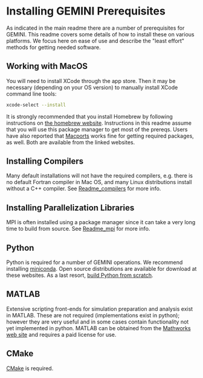 # Installing GEMINI Prerequisites

As indicated in the main readme there are a number of prerequisites for GEMINI.  This readme covers some details of how to install these on various platforms.  We focus here on ease of use and describe the "least effort" methods for getting needed software.

## Working with MacOS

You will need to install XCode through the app store.
Then it may be necessary (depending on your OS version) to manually install XCode command line tools:

```sh
xcode-select --install
```

It is strongly recommended that you install Homebrew by following instructions on [the homebrew website](https://brew.sh).
Instructions in this readme assume that you will use this package manager to get most of the prereqs.  Users have also reported that [Macports](https://www.macports.org) works fine for getting required packages, as well.  Both are available from the linked websites.

## Installing Compilers

Many default installations will not have the required compilers, e.g. there is no default Fortran compiler in Mac OS, and many Linux distributions install without a C++ compiler.
See [Readme_compilers](./Readme_compilers.md) for more info.

## Installing Parallelization Libraries

MPI is often installed using a package manager since it can take a very long time to build from source.
See [Readme_mpi](./Readme_mpi.md) for more info.

## Python

Python is required for a number of GEMINI operations.
We recommend installing [miniconda](https://docs.conda.io/en/latest/miniconda.html).
Open source distributions are available for download at these websites.
As a last resort, [build Python from scratch](https://github.com/gemini3d/cmake-python-build).

## MATLAB

Extensive scripting front-ends for simulation preparation and analysis exist in MATLAB.
These are not required (implementations exist in python); however they are very useful and in some cases contain functionality not yet implemented in python.
MATLAB can be obtained from the [Mathworks web site](https://www.mathworks.com) and requires a paid license for use.

## CMake

[CMake](./Readme_cmake_install.md) is required.
